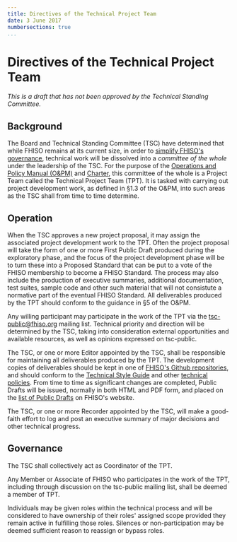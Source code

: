```yaml
---
title: Directives of the Technical Project Team
date: 3 June 2017
numbersections: true
...
```

Directives of the Technical Project Team
========================================

*This is a draft that has not been approved by the Technical Standing
Committee.*

Background
----------

The Board and Technical Standing Committee (TSC) have determined that
while FHISO remains at its current size, in order to [simplify FHISO's
governance](/governance), technical work will be dissolved into a
*committee of the whole* under the leadership of the TSC.  For the
purpose of the [Operations and Policy Manual (O&PM)](/governance/opm)
and [Charter](/governance/charter), this committee of the whole is a
Project Team called the Technical Project Team (TPT).  It is tasked with
carrying out project development work, as defined in §1.3 of the O&PM,
into such areas as the TSC shall from time to time determine.

Operation
---------

When the TSC approves a new project proposal, it may assign the
associated project development work to the TPT.  Often the project
proposal will take the form of one or more First Public Draft produced
during the exploratory phase, and the focus of the project development
phase will be to turn these into a Proposed Standard that can be put to
a vote of the FHISO membership to become a FHISO Standard.  The process
may also include the production of executive summaries, additional
documentation, test suites, sample code and other such material that
will not consistute a normative part of the eventual FHISO Standard.
All deliverables produced by the TPT should conform to the guidance in
§5 of the O&PM. 

Any willing participant may participate in the work of the TPT via the
[tsc-public@fhiso.org](/tsc-public) mailing list.  Technical priority
and direction will be determined by the TSC, taking into consideration
external opportunities and available resources, as well as opinions
expressed on tsc-public.  

The TSC, or one or more Editor appointed by the TSC, shall be
responsible for maintaining all deliverables produced by the TPT.  The
development copies of deliverables should be kept in one of [FHISO's
Github repositories](https://github.com/fhiso/), and should conform to
the [Technical Style Guide](/policies/style) and other [technical
policies](/policies).  From time to time as significant changes are
completed, Public Drafts will be issued, normally in both HTML and PDF
form, and placed on the [list of Public Drafts](/drafts) on FHISO's
website.

The TSC, or one or more Recorder appointed by the TSC, will make a
good-faith effort to log and post an executive summary of major
decisions and other technical progress.

Governance
----------

The TSC shall collectively act as Coordinator of the TPT.  

Any Member or Associate of FHISO who participates in the work of the
TPT, including through discussion on the tsc-public mailing list, shall
be deemed a member of TPT.

Individuals may be given roles within the technical process and will be
considered to have ownership of their roles' assigned scope provided
they remain active in fulfilling those roles. Silences or
non-participation may be deemed sufficient reason to reassign or bypass
roles.
